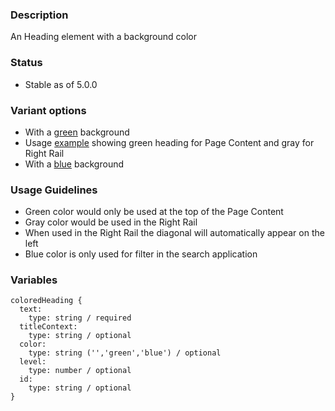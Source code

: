 ### Description
An Heading element with a background color

### Status
* Stable as of 5.0.0

### Variant options
* With a [green](./?p=atoms-colored-heading-green) background
* Usage [example](./?p=atoms-colored-heading-usage-example) showing green heading for Page Content and gray for Right Rail
* With a [blue](./?p=atoms-colored-heading-blue) background

### Usage Guidelines
* Green color would only be used at the top of the Page Content
* Gray color would be used in the Right Rail
* When used in the Right Rail the diagonal will automatically appear on the left
* Blue color is only used for filter in the search application


### Variables
~~~
coloredHeading {
  text: 
    type: string / required
  titleContext: 
    type: string / optional
  color:
    type: string ('','green','blue') / optional
  level:
    type: number / optional
  id:
    type: string / optional
}
~~~
